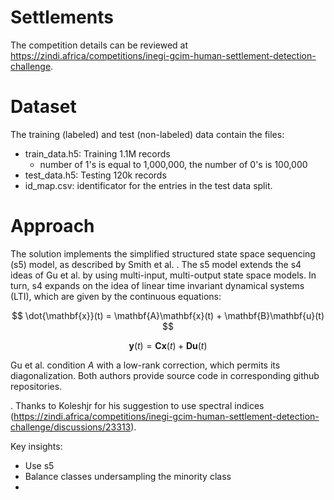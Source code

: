 # Settlements


The competition details can be reviewed at https://zindi.africa/competitions/inegi-gcim-human-settlement-detection-challenge.



# Dataset

The training (labeled) and test (non-labeled) data contain the files:

* train_data.h5: Training 1.1M records
  * number of 1's is equal to 1,000,000, the number of 0's is 100,000 
* test_data.h5: Testing 120k records
* id_map.csv: identificator for the entries in the test data split.


# Approach 

The solution implements the simplified structured state space sequencing (s5) model, as described by Smith et al. <a href="[URL](https://arxiv.org/abs/2208.04933)"></a>. The s5 model extends the s4 ideas of Gu et al. by using multi-input, multi-output state space models. In turn, s4 expands on the idea of linear time invariant dynamical systems (LTI), which are given by the continuous equations:

$$
\dot{\mathbf{x}}(t) = \mathbf{A}\mathbf{x}(t) + \mathbf{B}\mathbf{u}(t)
$$

$$
\mathbf{y}(t) = \mathbf{C}\mathbf{x}(t) + \mathbf{D}\mathbf{u}(t)
$$

Gu et al. condition $A$ with a low-rank correction, which permits its diagonalization.  Both authors provide source code in corresponding github repositories.





<a href="[URL]([https://arxiv.org/abs/2208.04933](https://arxiv.org/abs/2111.00396))"></a>. 
Thanks to Koleshjr for his suggestion to use spectral indices (https://zindi.africa/competitions/inegi-gcim-human-settlement-detection-challenge/discussions/23313).

Key insights:

* Use s5
* Balance classes undersampling the minority class
* 









